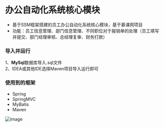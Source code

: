 办公自动化系统核心模块
============================
* 基于SSM框架搭建的员工办公自动化系统核心模块，基于慕课网项目<br>
* 功能：员工信息管理、部门信息管理、不同职位对于报销单的处理（员工填写并提交、部门经理审核、总经理复审、财务打款）

### 导入并运行
1、**MySql**数据库导入.sql文件<br>
2、IDEA或其他IDE选择Maven项目导入运行即可

### 使用到的框架
* Spring
* SpringMVC
* MyBatis
* Maven

![image](http://github.com/iamwumaixing/OA_modele/img/login.png)
